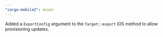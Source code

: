 ```yaml
---
"cargo-mobile2": minor
---
```


Added a `ExportConfig` argument to the `Target::export` iOS method to allow provisioning updates.
